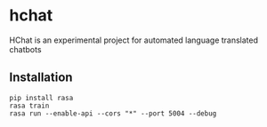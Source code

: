 # hchat
HChat is an experimental project for automated language translated chatbots 

## Installation
```
pip install rasa
rasa train
rasa run --enable-api --cors "*" --port 5004 --debug
```

